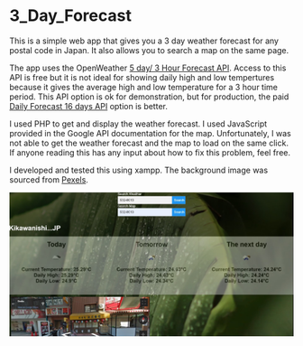 # 3_Day_Forecast
This is a simple web app that gives you a 3 day weather forecast 
for any postal code in Japan. It also allows you to search a map 
on the same page. 

The app uses the OpenWeather [5 day/ 3 Hour Forecast API](https://openweathermap.org/forecast5). Access 
to this API is free but it is not ideal for showing daily high and 
low tempertures because it gives the average high and low temperature
for a 3 hour time period. This API option is ok for demonstration, but 
for production, the paid [Daily Forecast 16 days API](https://openweathermap.org/forecast16) option is better.



I used PHP to get and display the weather forecast. I used JavaScript
provided in the Google API documentation for the map. Unfortunately, I 
was not able to get the weather forecast and the map to load on the same 
click. If anyone reading this has any input about how to fix this problem, 
feel free. 

I developed and tested this using xampp. The background image was sourced from [Pexels](https://www.pexels.com/).


![](img/app_pic.jpg)
